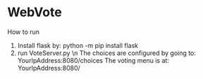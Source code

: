 # WebVote
How to run
1. Install flask by: python -m pip install flask
2. run VoteServer.py \n
The choices are configured by going to: YourIpAddress:8080/choices
The voting menu is at: YourIpAddress:8080/
